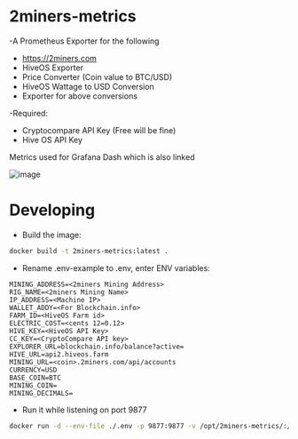 # 2miners-metrics


-A Prometheus Exporter for the following
- https://2miners.com
- HiveOS Exporter
- Price Converter (Coin value to BTC/USD)
- HiveOS Wattage to USD Conversion
- Exporter for above conversions

-Required:
- Cryptocompare API Key (Free will be fine)
- Hive OS API Key

Metrics used for Grafana Dash which is also linked 

![image](https://user-images.githubusercontent.com/31908995/148861960-10505a0b-0de8-44ad-92e2-dde09784ea4c.png)


# Developing

- Build the image:

```sh
docker build -t 2miners-metrics:latest .
```
- Rename .env-example to .env, enter ENV variables:

```
MINING_ADDRESS=<2miners Mining Address>
RIG_NAME=<2miners Mining Name>
IP_ADDRESS=<Machine IP>
WALLET_ADDY=<For Blockchain.info>
FARM_ID=<HiveOS Farm id>
ELECTRIC_COST=<cents 12=0.12>
HIVE_KEY=<HiveOS API Key>
CC_KEY=<CryptoCompare API key>
EXPLORER_URL=blockchain.info/balance?active=
HIVE_URL=api2.hiveos.farm
MINING_URL=<coin>.2miners.com/api/accounts
CURRENCY=USD
BASE_COIN=BTC
MINING_COIN=
MINING_DECIMALS=
```

- Run it while listening on port 9877

```sh
docker run -d --env-file ./.env -p 9877:9877 -v /opt/2miners-metrics/:/home --name 2miners-metrics --restart=always 2miners-metrics:latest
```
```

